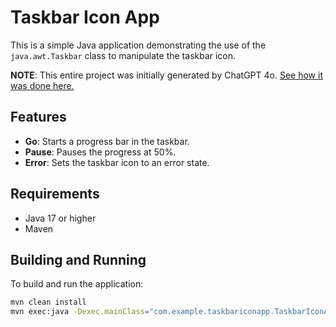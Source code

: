 # Taskbar Icon App

This is a simple Java application demonstrating the use of the `java.awt.Taskbar` class to manipulate the taskbar icon.

**NOTE**: This entire project was initially generated by ChatGPT 4o. [See how it was done here.](https://chatgpt.com/share/bc320a47-b9a9-4eb7-a6d6-3cb7f2e0595f)


## Features

- **Go**: Starts a progress bar in the taskbar.
- **Pause**: Pauses the progress at 50%.
- **Error**: Sets the taskbar icon to an error state.

## Requirements

- Java 17 or higher
- Maven

## Building and Running

To build and run the application:

```bash
mvn clean install
mvn exec:java -Dexec.mainClass="com.example.taskbariconapp.TaskbarIconApp"
